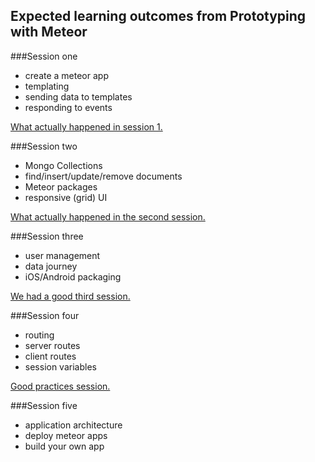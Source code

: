 ## Expected learning outcomes from Prototyping with Meteor

###Session one
- create a meteor app
- templating 
- sending data to templates
- responding to events 

[What actually happened in session 1.](Session1_outcomes.md)

###Session two
- Mongo Collections
- find/insert/update/remove documents
- Meteor packages
- responsive (grid) UI

[What actually happened in the second session.](Session2_outcomes.md)

###Session three
- user management
- data journey
- iOS/Android packaging

[We had a good third session.](Session3_outcomes.md)

###Session four
- routing
- server routes
- client routes
- session variables

[Good practices session.](Session4_outcomes.md)

###Session five
- application architecture
- deploy meteor apps
- build your own app
